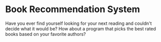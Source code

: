 # Book Recommendation System

Have you ever find yourself looking for your next reading and couldn't decide what it would be? How about a program that picks the best rated books based on your favorite authors?

